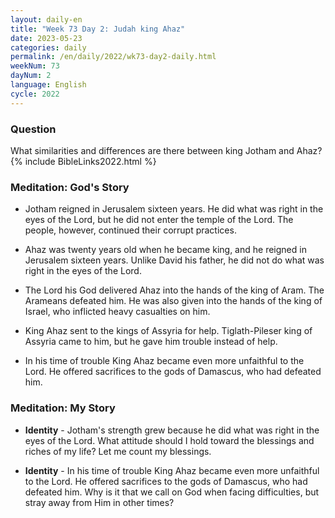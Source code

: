 ```yaml
---
layout: daily-en
title: "Week 73 Day 2: Judah king Ahaz"
date: 2023-05-23
categories: daily
permalink: /en/daily/2022/wk73-day2-daily.html
weekNum: 73
dayNum: 2
language: English
cycle: 2022
---
```

### Question     
What similarities and differences are there between king Jotham and Ahaz?
{% include BibleLinks2022.html %} 

### Meditation: God's Story   
+ Jotham reigned in Jerusalem sixteen years. He did what was right in the eyes of the Lord, but he did not enter the temple of the Lord. The people, however, continued their corrupt practices. 

+ Ahaz was twenty years old when he became king, and he reigned in Jerusalem sixteen years. Unlike David his father, he did not do what was right in the eyes of the Lord. 

+ The Lord his God delivered Ahaz into the hands of the king of Aram. The Arameans defeated him. He was also given into the hands of the king of Israel, who inflicted heavy casualties on him. 

+ King Ahaz sent to the kings of Assyria for help. Tiglath-Pileser king of Assyria came to him, but he gave him trouble instead of help. 

+ In his time of trouble King Ahaz became even more unfaithful to the Lord. He offered sacrifices to the gods of Damascus, who had defeated him. 

### Meditation: My Story   
+ **Identity** - Jotham's strength grew because he did what was right in the eyes of the Lord. What attitude should I hold toward the blessings and riches of my life? Let me count my blessings. 

+ **Identity** - In his time of trouble King Ahaz became even more unfaithful to the Lord. He offered sacrifices to the gods of Damascus, who had defeated him. Why is it that we call on God when facing difficulties, but stray away from Him in other times? 
